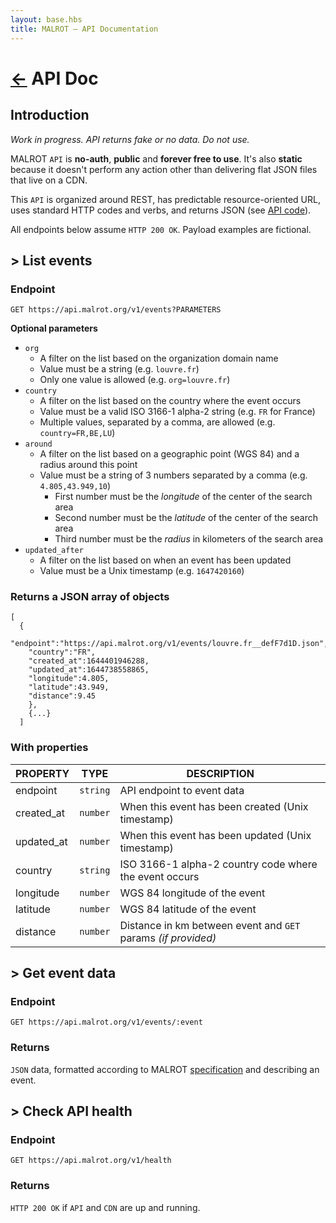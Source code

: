 ```yaml
---
layout: base.hbs
title: MALROT – API Documentation
---
```


# [←](/) API Doc

## Introduction

_Work in progress. API returns fake or no data. Do not use._

MALROT `API` is **no-auth**, **public** and **forever free to use**. It's also **static** because it doesn't perform any action other than delivering flat JSON files that live on a CDN.

This `API` is organized around REST, has predictable resource-oriented URL, uses standard HTTP codes and verbs, and returns JSON (see [API code](https://github.com/malrot/malrot-api)).

All endpoints below assume `HTTP 200 OK`. Payload examples are fictional.

## > List events

### Endpoint

```http
GET https://api.malrot.org/v1/events?PARAMETERS
```

**Optional parameters**

- `org`
  - A filter on the list based on the organization domain name
  - Value must be a string (e.g. `louvre.fr`)
  - Only one value is allowed (e.g. `org=louvre.fr`)
- `country`
  - A filter on the list based on the country where the event occurs
  - Value must be a valid ISO 3166-1 alpha-2 string (e.g. `FR` for France)
  - Multiple values, separated by a comma, are allowed (e.g. `country=FR,BE,LU`)
- `around`
  - A filter on the list based on a geographic point (WGS 84) and a radius around this point
  - Value must be a string of 3 numbers separated by a comma (e.g. `4.805,43.949,10`)
    - First number must be the _longitude_ of the center of the search area
    - Second number must be the _latitude_ of the center of the search area
    - Third number must be the _radius_ in kilometers of the search area
- `updated_after`
  - A filter on the list based on when an event has been updated
  - Value must be a Unix timestamp (e.g. `1647420160`)

### Returns a JSON array of objects

```jsonc
[
  {
    "endpoint":"https://api.malrot.org/v1/events/louvre.fr__defF7d1D.json",
    "country":"FR",
    "created_at":1644401946288,
    "updated_at":1644738558865,
    "longitude":4.805,
    "latitude":43.949,
    "distance":9.45
    },
    {...}
  ]
```

### With properties

| PROPERTY   | TYPE     | DESCRIPTION                                                   |
| ---------- | -------- | ------------------------------------------------------------- |
| endpoint   | `string` | API endpoint to event data                                    |
| created_at | `number` | When this event has been created (Unix timestamp)             |
| updated_at | `number` | When this event has been updated (Unix timestamp)             |
| country    | `string` | ISO 3166-1 alpha-2 country code where the event occurs        |
| longitude  | `number` | WGS 84 longitude of the event                                 |
| latitude   | `number` | WGS 84 latitude of the event                                  |
| distance   | `number` | Distance in km between event and `GET` params _(if provided)_ |

## > Get event data

### Endpoint

```http
GET https://api.malrot.org/v1/events/:event
```

### Returns

`JSON` data, formatted according to MALROT [specification](https://spec.malrot.org) and describing an event.

## > Check API health

### Endpoint

```http
GET https://api.malrot.org/v1/health
```

### Returns

`HTTP 200 OK` if `API` and `CDN` are up and running.
